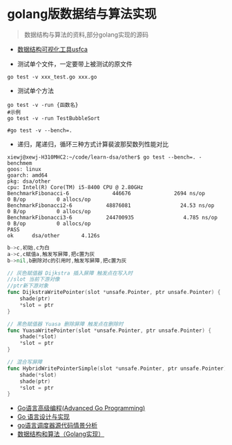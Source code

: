 # golang版数据结与算法实现

> 数据结构与算法的资料,部分golang实现的源码

- [数据结构可视化工具usfca](https://www.cs.usfca.edu/~galles/visualization/Algorithms.html)


- 测试单个文件，一定要带上被测试的原文件

```
go test -v xxx_test.go xxx.go
```

- 测试单个方法

```
go test -v -run {函数名}
#示例
go test -v -run TestBubbleSort

#go test -v --bench=.
```

- 递归，尾递归，循环三种方式计算裴波那契数列性能对比

```
xiewj@xewj-H310MHC2:~/code/learn-dsa/other$ go test --bench=. -benchmem
goos: linux
goarch: amd64
pkg: dsa/other
cpu: Intel(R) Core(TM) i5-8400 CPU @ 2.80GHz
BenchmarkFibonacci-6              446676              2694 ns/op               0 B/op          0 allocs/op
BenchmarkFibonacci2-6           48876081                24.53 ns/op            0 B/op          0 allocs/op
BenchmarkFibonacci3-6           244700935                4.785 ns/op           0 B/op          0 allocs/op
PASS
ok      dsa/other       4.126s

```

```go
b->c,初始,c为白
a->c,c赋值a,触发写屏障,把c置为灰
b->nil,b删除对c的引用时,触发写屏障,把c置为灰

// 灰色赋值器 Dijkstra 插入屏障 触发点在写入时
//slot 当前下游对像
//ptr新下游对象
func DijkstraWritePointer(slot *unsafe.Pointer, ptr unsafe.Pointer) {
	shade(ptr)
	*slot = ptr
}

// 黑色赋值器 Yuasa 删除屏障 触发点在删除时
func YuasaWritePointer(slot *unsafe.Pointer, ptr unsafe.Pointer) {
	shade(*slot)
	*slot = ptr
}

// 混合写屏障
func HybridWritePointerSimple(slot *unsafe.Pointer, ptr unsafe.Pointer) {
	shade(*slot)
	shade(ptr)
	*slot = ptr
}
```

- [Go语言高级编程(Advanced Go Programming)](https://chai2010.cn/advanced-go-programming-book/ch1-basic/readme.html)
- [Go 语言设计与实现](https://www.bookstack.cn/read/draveness-golang/30cd28c181a56e61.md#abr725)
- [go语言调度器源代码情景分析](https://mp.weixin.qq.com/mp/homepage?__biz=MzU1OTg5NDkzOA==&hid=1&sn=8fc2b63f53559bc0cee292ce629c4788&scene=18&devicetype=iOS15.0&version=1800112b&lang=zh_CN&nettype=WIFI&ascene=7&session_us=gh_8b5b60477260&fontScale=100&pass_ticket=zibsUD4Cw79t%2B7Tq1GkyJp7Zp0Q8%2BI0hol4Q9zIy4QPiaps6nyJLOGf0v51IGzNt&wx_header=3&scene=1)
- [数据结构和算法（Golang实现）](https://www.bookstack.cn/read/hunterhug-goa.c/algorithm-sort-quick_sort.md)